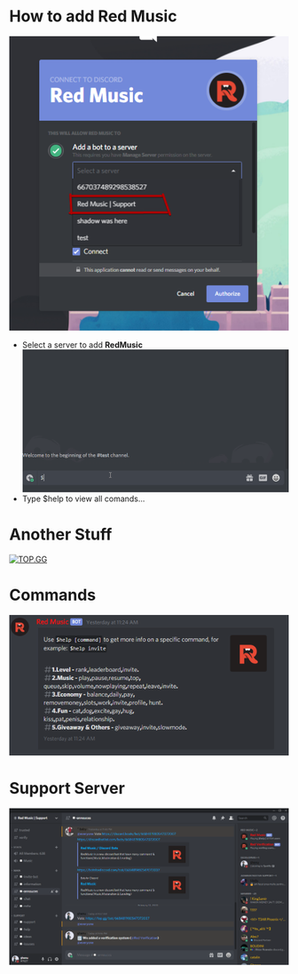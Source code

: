 # How to add Red Music
![Tutorial](NtxvuI.png)
- Select a server to add **RedMusic**
![Tutorial](hERRQX.gif)
- Type $help to view all comands...

# Another Stuff

[![TOP.GG](https://top.gg/api/widget/668481980547072007.svg)](https://top.gg/bot/668481980547072007)


# Commands
![Image of Imgur](3O3IWZ.png)

# Support Server
![Support Server](iwfEJY.png)
